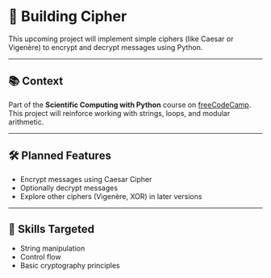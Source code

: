 # 🔐 Building Cipher

This upcoming project will implement simple ciphers (like Caesar or Vigenère) to encrypt and decrypt messages using Python.

---

## 📚 Context

Part of the **Scientific Computing with Python** course on [freeCodeCamp](https://www.freecodecamp.org/). This project will reinforce working with strings, loops, and modular arithmetic.

---

## 🛠️ Planned Features

- Encrypt messages using Caesar Cipher
- Optionally decrypt messages
- Explore other ciphers (Vigenère, XOR) in later versions

---

## 📌 Skills Targeted

- String manipulation
- Control flow
- Basic cryptography principles

